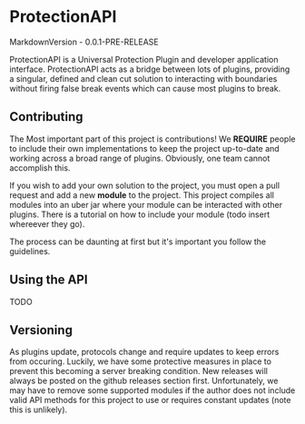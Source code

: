 # ProtectionAPI
MarkdownVersion - 0.0.1-PRE-RELEASE

ProtectionAPI is a Universal Protection Plugin and developer application interface. ProtectionAPI acts as a bridge between lots of plugins,
providing a singular, defined and clean cut solution to interacting with boundaries without firing false break events which can cause most plugins to break. 

## Contributing
The Most important part of this project is contributions! We **REQUIRE** people to include their own implementations to keep the
project up-to-date and working across a broad range of plugins. Obviously, one team cannot accomplish this.

If you wish to add your own solution to the project, you must open a pull request and add a new **module** to the project.
This project compiles all modules into an uber jar where your module can be interacted with other plugins. There is a tutorial
on how to include your module (todo insert whereever they go).

The process can be daunting at first but it's important you follow the guidelines.

## Using the API
TODO

## Versioning
As plugins update, protocols change and require updates to keep errors from occuring. Luckily, we have some protective measures in place to prevent this becoming
a server breaking condition. New releases will always be posted on the github releases section first. Unfortunately, we may have to remove some supported modules if
the author does not include valid API methods for this project to use or requires constant updates (note this is unlikely). 